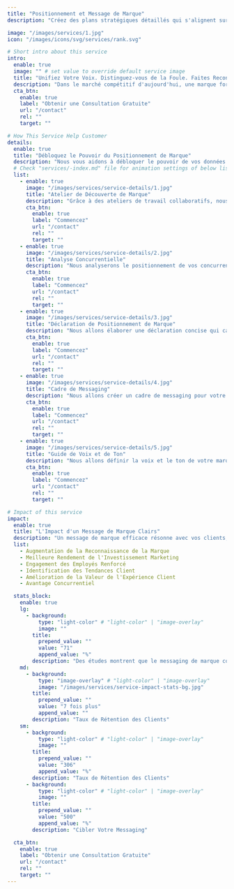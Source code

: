 ```yaml
---
title: "Positionnement et Message de Marque"
description: "Créez des plans stratégiques détaillés qui s'alignent sur vos objectifs commerciaux à long terme."

image: "/images/services/1.jpg"
icon: "/images/icons/svg/services/rank.svg"

# Short intro about this service
intro:
  enable: true
  image: "" # set value to override default service image
  title: "Unifiez Votre Voix. Distinguez-vous de la Foule. Faites Reconnaître Votre Marque."
  description: "Dans le marché compétitif d'aujourd'hui, une marque forte est votre atout le plus précieux. Nous vous aidons à créer une stratégie de positionnement et de messaging claire et convaincante qui vous différencie de la concurrence et résonne profondément avec votre public cible."
  cta_btn:
    enable: true
    label: "Obtenir une Consultation Gratuite"
    url: "/contact"
    rel: ""
    target: ""

# How This Service Help Customer
details:
  enable: true
  title: "Débloquez le Pouvoir du Positionnement de Marque"
  description: "Nous vous aidons à débloquer le pouvoir de vos données clients pour en savoir plus sur qui sont vos clients, ce qui les motive et comment ils interagissent avec votre marque. Grâce à des analyses sophistiquées et des méthodes éprouvées"
  # Check "services/-index.md" file for animation settings of below list
  list:
    - enable: true
      image: "/images/services/service-details/1.jpg"
      title: "Atelier de Découverte de Marque"
      description: "Grâce à des ateliers de travail collaboratifs, nous allons découvrir les valeurs fondamentales de votre marque, votre public cible."
      cta_btn:
        enable: true
        label: "Commencez"
        url: "/contact"
        rel: ""
        target: ""
    - enable: true
      image: "/images/services/service-details/2.jpg"
      title: "Analyse Concurrentielle"
      description: "Nous analyserons le positionnement de vos concurrents pour différencier votre marque."
      cta_btn:
        enable: true
        label: "Commencez"
        url: "/contact"
        rel: ""
        target: ""
    - enable: true
      image: "/images/services/service-details/3.jpg"
      title: "Déclaration de Positionnement de Marque"
      description: "Nous allons élaborer une déclaration concise qui capture l'essence de votre marque."
      cta_btn:
        enable: true
        label: "Commencez"
        url: "/contact"
        rel: ""
        target: ""
    - enable: true
      image: "/images/services/service-details/4.jpg"
      title: "Cadre de Messaging"
      description: "Nous allons créer un cadre de messaging pour votre site web et vos réseaux sociaux."
      cta_btn:
        enable: true
        label: "Commencez"
        url: "/contact"
        rel: ""
        target: ""
    - enable: true
      image: "/images/services/service-details/5.jpg"
      title: "Guide de Voix et de Ton"
      description: "Nous allons définir la voix et le ton de votre marque, pour assurer que vos communications résonnent."
      cta_btn:
        enable: true
        label: "Commencez"
        url: "/contact"
        rel: ""
        target: ""

# Impact of this service
impact:
  enable: true
  title: "L'Impact d'un Message de Marque Clairs"
  description: "Un message de marque efficace résonne avec vos clients, établissant une confiance et des liens émotionnels. Il s'agit de parler leur langage et de comprendre leurs besoins."
  list:
    - Augmentation de la Reconnaissance de la Marque
    - Meilleure Rendement de l'Investissement Marketing
    - Engagement des Employés Renforcé
    - Identification des Tendances Client
    - Amélioration de la Valeur de l'Expérience Client
    - Avantage Concurrentiel

  stats_block:
    enable: true
    lg:
      - background:
          type: "light-color" # "light-color" | "image-overlay"
          image: ""
        title:
          prepend_value: ""
          value: "71"
          append_value: "%"
        description: "Des études montrent que le messaging de marque cohérent peut entraîner une augmentation de 71% de la reconnaissance de la marque."
    md:
      - background:
          type: "image-overlay" # "light-color" | "image-overlay"
          image: "/images/services/service-impact-stats-bg.jpg"
        title:
          prepend_value: ""
          value: "7 fois plus"
          append_value: ""
        description: "Taux de Rétention des Clients"
    sm:
      - background:
          type: "light-color" # "light-color" | "image-overlay"
          image: ""
        title:
          prepend_value: ""
          value: "306"
          append_value: "%"
        description: "Taux de Rétention des Clients"
      - background:
          type: "light-color" # "light-color" | "image-overlay"
          image: ""
        title:
          prepend_value: ""
          value: "500"
          append_value: "%"
        description: "Cibler Votre Messaging"

  cta_btn:
    enable: true
    label: "Obtenir une Consultation Gratuite"
    url: "/contact"
    rel: ""
    target: ""
---
```


